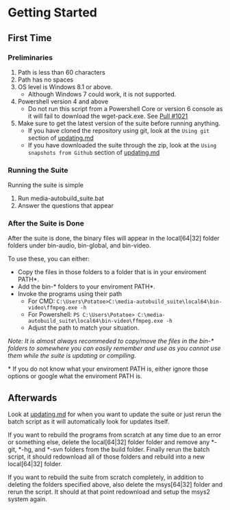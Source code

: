 # Getting Started

## First Time

### Preliminaries

1. Path is less than 60 characters
2. Path has no spaces
3. OS level  is Windows 8.1 or above.
    - Although Windows 7 could work, it is not supported.
4. Powershell version 4 and above
    - Do not run this script from a Powershell Core or version 6 console as it will fail to download the wget-pack.exe. See [Pull #1021](https://github.com/jb-alvarado/media-autobuild_suite/pull/1021)
5. Make sure to get the latest version of the suite before running anything.
    - If you have cloned the repository using git, look at the `Using git` section of [updating.md](./updating.md#using-git)
    - If you have downloaded the suite through the zip, look at the `Using snapshots from Github` section of [updating.md](./updating.md#using-snapshots-from-github#using-snapshots-from-github)

### Running the Suite

Running the suite is simple

1. Run media-autobuild_suite.bat
2. Answer the questions that appear

### After the Suite is Done

After the suite is done, the binary files will appear in the local[64|32] folder folders under bin-audio, bin-global, and bin-video.

To use these, you can either:

- Copy the files in those folders to a folder that is in your enviroment PATH*.
- Add the bin-* folders to your enviroment PATH*.
- Invoke the programs using their path
  - For CMD: `C:\Users\Potatoe>C:\media-autobuild_suite\local64\bin-video\ffmpeg.exe -h`
  - For Powershell: `PS C:\Users\Potatoe> C:\media-autobuild_suite\local64\bin-video\ffmpeg.exe -h`
  - Adjust the path to match your situation.

*Note: It is almost always recommeded to copy/move the files in the bin-\* folders to somewhere you can easily remember and use as you cannot use them while the suite is updating or compiling.*

\* If you do not know what your enviroment PATH is, either ignore those options or google what the enviroment PATH is.

## Afterwards

Look at [updating.md](./updating.md) for when you want to update the suite or just rerun the batch script as it will automatically look for updates itself.

If you want to rebuild the programs from scratch at any time due to an error or something else, delete the local[64|32] folder folder and remove any *-git, *-hg, and *-svn folders from the build folder. Finally rerun the batch script, it should redownload all of those folders and rebuild into a new local[64|32] folder.

If you want to rebuild the suite from scratch completely, in addition to deleting the folders specified above, also delete the msys[64|32] folder and rerun the script. It should at that point redownload and setup the msys2 system again.